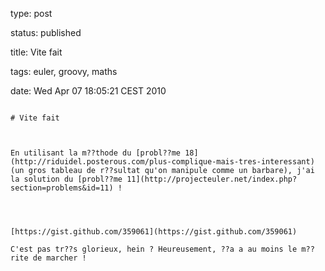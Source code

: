 type: post
status: published
title: Vite fait 
tags: euler, groovy, maths
date: Wed Apr 07 18:05:21 CEST 2010
~~~~~~
# Vite fait 

En utilisant la m??thode du [probl??me 18](http://riduidel.posterous.com/plus-complique-mais-tres-interessant) (un gros tableau de r??sultat qu'on manipule comme un barbare), j'ai la solution du [probl??me 11](http://projecteuler.net/index.php?section=problems&id=11) !  




[https://gist.github.com/359061](https://gist.github.com/359061)

C'est pas tr??s glorieux, hein ? Heureusement, ??a a au moins le m??rite de marcher !